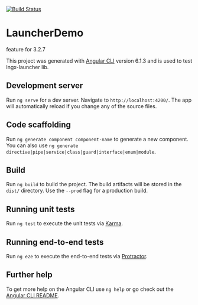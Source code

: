 [![Build Status](https://semaphoreci.com/api/v1/corinnekrych/launcher-demo/branches/master/badge.svg)](https://semaphoreci.com/corinnekrych/launcher-demo)
# LauncherDemo

feature for
3.2.7

This project was generated with [Angular CLI](https://github.com/angular/angular-cli) version 6.1.3 and is used to test lngx-launcher lib.

## Development server

Run `ng serve` for a dev server. Navigate to `http://localhost:4200/`. The app will automatically reload if you change any of the source files.

## Code scaffolding

Run `ng generate component component-name` to generate a new component. You can also use `ng generate directive|pipe|service|class|guard|interface|enum|module`.

## Build

Run `ng build` to build the project. The build artifacts will be stored in the `dist/` directory. Use the `--prod` flag for a production build.

## Running unit tests

Run `ng test` to execute the unit tests via [Karma](https://karma-runner.github.io).

## Running end-to-end tests

Run `ng e2e` to execute the end-to-end tests via [Protractor](http://www.protractortest.org/).

## Further help

To get more help on the Angular CLI use `ng help` or go check out the [Angular CLI README](https://github.com/angular/angular-cli/blob/master/README.md).
